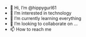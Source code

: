 - 👋 Hi, I’m @hippygurl61
- 👀 I’m interested in technology
- 🌱 I’m currently learning everything
- 💞️ I’m looking to collaborate on ...
- 📫 How to reach me

<!---
hippygurl61/hippygurl61 is a ✨ special ✨ repository because its `README.md` (this file) appears on your GitHub profile.
You can click the Preview link to take a look at your changes.
--->
